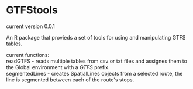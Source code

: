 # GTFStools
current version 0.0.1

An R package that provieds a set of tools for using and manipulating GTFS tables.

current functions:    
readGTFS - reads multiple tables from csv or txt files and assignes them to the Global environment with a *GTFS* prefix.   
segmentedLines - creates SpatialLines objects from a selected route, the line is segmented between each of the route's stops.

